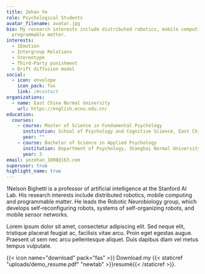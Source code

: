 ```yaml
---
title: Zehan Ye
role: Psychological Students
avatar_filename: avatar.jpg
bio: My research interests include distributed robotics, mobile computing and
  programmable matter.
interests:
  - 1Emotion
  - Intergroup Relations
  - Stereotype
  - Third-Party punishment
  - Drift diffusion model
social:
  - icon: envelope
    icon_pack: fas
    link: /#contact
organizations:
  - name: East China Normal University
    url: https://english.ecnu.edu.cn/
education:
  courses:
    - course: Master of Science in Fundamental Psychology
      institution: School of Psychology and Cognitive Science, East China Normal University
      year: ""
    - course: Bachelor of Science in Applied Psychology
      institution: Department of Psychology, Shanghai Normal University
      year: 3
email: yezehan_1008@163.com
superuser: true
highlight_name: true
---
```

1Nelson Bighetti is a professor of artificial intelligence at the Stanford AI Lab. His research interests include distributed robotics, mobile computing and programmable matter. He leads the Robotic Neurobiology group, which develops self-reconfiguring robots, systems of self-organizing robots, and mobile sensor networks.

Lorem ipsum dolor sit amet, consectetur adipiscing elit. Sed neque elit, tristique placerat feugiat ac, facilisis vitae arcu. Proin eget egestas augue. Praesent ut sem nec arcu pellentesque aliquet. Duis dapibus diam vel metus tempus vulputate.

{{< icon name="download" pack="fas" >}} Download my {{< staticref "uploads/demo_resume.pdf" "newtab" >}}resumé{{< /staticref >}}.